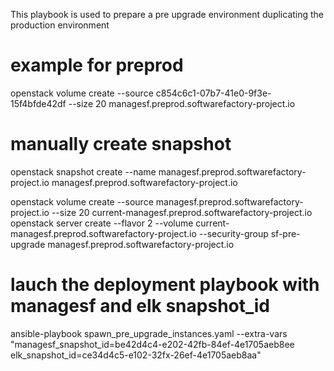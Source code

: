 This playbook is used to prepare a pre upgrade environment duplicating
the production environment

# example for preprod

openstack volume create --source c854c6c1-07b7-41e0-9f3e-15f4bfde42df --size 20 managesf.preprod.softwarefactory-project.io


# manually create snapshot
openstack snapshot create --name managesf.preprod.softwarefactory-project.io managesf.preprod.softwarefactory-project.io

openstack volume create --source managesf.preprod.softwarefactory-project.io --size 20 current-managesf.preprod.softwarefactory-project.io
openstack server create --flavor 2 --volume current-managesf.preprod.softwarefactory-project.io --security-group sf-pre-upgrade managesf.preprod.softwarefactory-project.io

# lauch the deployment playbook with managesf and elk snapshot_id

ansible-playbook spawn_pre_upgrade_instances.yaml --extra-vars "managesf_snapshot_id=be42d4c4-e202-42fb-84ef-4e1705aeb8ee elk_snapshot_id=ce34d4c5-e102-32fx-26ef-4e1705aeb8aa"
